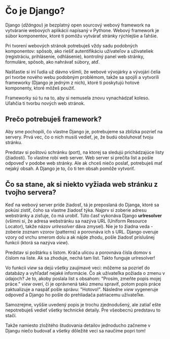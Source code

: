 # Čo je Django?

Django (*džängou*) je bezplatný open sourcový webový framework na vytváranie webových aplikácií napísaný v Pythone. Webový framework je súbor komponentov, ktoré ti pomôžu vytvárať stránky rýchlejšie a ľahšie.

Pri tvorení webových stránok potrebuješ vždy sadu podobných komponentov: spôsob, ako riešiť autentifikáciu užívateľov a užívateliek (registráciu, prihlásenie, odhlásenie), kontrolný panel web stránky, formuláre, spôsob, ako nahrávať súbory, atď.

Našťastie si iní ľudia už dávno všimli, že webové vývojárky a vývojári čelia pri tvorbe nového webu podobným problémom, takže sa spojili a vytvorili frameworky (Django je jedným z nich), ktoré ti poskytujú hotové komponenty, ktoré môžeš použiť.

Frameworky sú tu na to, aby si nemusela znovu vynachádzať koleso. Uľahčia ti tvorbu nových web stránok.

## Prečo potrebuješ framework?

Aby sme pochopili, čo vlastne Django je, potrebujeme sa zblízka pozrieť na servery. Prvá vec, čo o nich musíš vedieť, je, že budú obsluhovať tvoju stránku.

Predstav si poštovú schránku (port), na ktorej sa sledujú prichádzajúce listy (žiadosti). To vlastne robí web server. Web server si prečíta list a pošle odpoveď v podobe web stránky. Ale ak chceš niečo poslať, potrebuješ mať nejaký obsah. A Django je to, čo ti ten obsah pomôže vytvoriť.

## Čo sa stane, ak si niekto vyžiada web stránku z tvojho servera?

Keď na webový server príde žiadosť, tá je preposlaná do Djanga, ktoré sa pokúsi zistiť, čoho sa vlastne žiadosť týka. Najprv si zoberie adresu webstránky a zisťuje, čo má urobiť. Túto časť vykonáva Django **urlresolver** (všimni si, že adresa webstránku sa nazýva URL (Uniform Resource Locator), takže názov *urlresolver* dáva zmysel). Nie je to žiadna veda - zoberie zoznam vzorov (patterns) a porovnáva ich s URL. Django overuje vzory od vrchu smerom dolu a ak nájde zhodu, pošle žiadosť príslušnej funkcii (ktorá sa nazýva *view*).

Predstav si poštárku s listom. Kráča ulicou a porovnáva čísla domov s číslom na liste. Ak sa zhoduje, nechá tam list. Takto funguje urlresolver!

Vo funkcii *view* sa dejú všetky zaujímavé veci: môžeme sa pozrieť do databázy a vyhľadať nejaké informácie. Čo ak užívateľka požiada o zmenu v údajoch? Je to, akoby poslala list s obsahom: "Prosím, zmeňte popis mojej práce." *view* overí, či je oprávnená takú zmenu spraviť, potom popis práce zaktualizuje a naspäť pošle správu: "Hotovo!". Následne *view* vygeneruje odpoveď a Django ho pošle do prehliadača patriacemu užívateľke.

Samozrejme, vyššie uvedený popis je trochu zjednodušený, ale zatiaľ ešte nepotrebuješ vedieť všetky technické detaily. Pre všeobecnú predstavu to stačí.

Takže namiesto zložitého študovania detailov jednoducho začneme v Djangu niečo budovať a všetky dôležité veci sa naučíme popri tom!